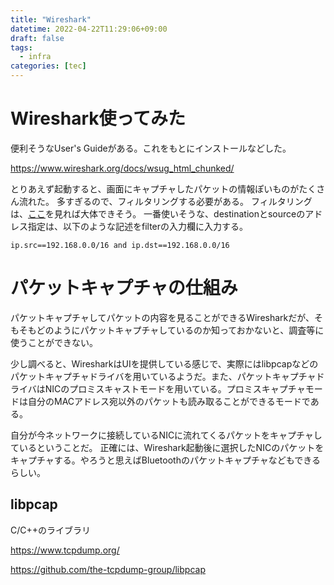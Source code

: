 ```yaml
---
title: "Wireshark"
datetime: 2022-04-22T11:29:06+09:00
draft: false
tags: 
  - infra
categories: [tec]
---
```


# Wireshark使ってみた

便利そうなUser's Guideがある。これをもとにインストールなどした。

https://www.wireshark.org/docs/wsug_html_chunked/

とりあえず起動すると、画面にキャプチャしたパケットの情報ぽいものがたくさん流れた。
多すぎるので、フィルタリングする必要がある。
フィルタリングは、[ここ](https://wiki.wireshark.org/DisplayFilters)を見れば大体できそう。
一番使いそうな、destinationとsourceのアドレス指定は、以下のような記述をfilterの入力欄に入力する。

```
ip.src==192.168.0.0/16 and ip.dst==192.168.0.0/16
```

# パケットキャプチャの仕組み

パケットキャプチャしてパケットの内容を見ることができるWiresharkだが、そもそもどのようにパケットキャプチャしているのか知っておかないと、調査等に使うことができない。

少し調べると、WiresharkはUIを提供している感じで、実際にはlibpcapなどのパケットキャプチャドライバを用いているようだ。また、パケットキャプチャドライバはNICのプロミスキャストモードを用いている。プロミスキャプチャモードは自分のMACアドレス宛以外のパケットも読み取ることができるモードである。

自分が今ネットワークに接続しているNICに流れてくるパケットをキャプチャしているということだ。
正確には、Wireshark起動後に選択したNICのパケットをキャプチャする。やろうと思えばBluetoothのパケットキャプチャなどもできるらしい。

## libpcap

C/C++のライブラリ

https://www.tcpdump.org/

https://github.com/the-tcpdump-group/libpcap